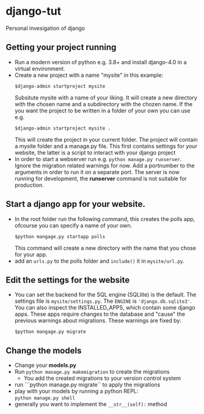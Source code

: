 # django-tut
Personal invesigation of django

## Getting your project running

- Run a modern version of python e.g. 3.8+ and install django-4.0 in
  a virtual environment.
- Create a new project with a name "mysite" in this example:  
    ```shell
    $django-admin startproject mysite
    ```  
  Subsitute mysite with a name of your liking.
  It will create a new directory with the chosen name and a subdirectory with the chozen name. If the  you want the project to be written in a folder of your own you can use e.g.  
    ```shell
    $django-admin startproject mysite .
    ```  
  This will create the project in your current folder. The project will contain a mysite folder and a
  manage.py file. This first contains settings for your website, the latter is a script to interact with your django project
- In order to start a webserver run e.g. ```python manage.py runserver```. Ignore the migration related warnings for now. Add a portnumber to the arguments in order to run it on a separate port. The server is now running for development, the **runserver** command is not suitable for production.

## Start a django app for your website.
- In the root folder run the following command, this creates the polls app, ofcourse you can specify a name of your own.  
   ```shell
   $python mangage.py startapp polls
   ```  
  This command will create a new directory with the name that you chose for your app.
- add an `urls.py` to the polls folder and `include()` it in `mysite/url.py`.

## Edit the settings for the website
- You can set the backend for the SQL engine (SQLlite) is the default. The settings file is `mysite/settings.py`. The `ENGINE` is `'django.db.sqlite3'`. You can also inspect the INSTALLED_APPS, which contain some django apps. These apps require changes to the database and "cause" the previous warnings about migrations. These warnings are fixed by:  
    ```console
    $python mangage.py migrate
    ```
## Change the models
- Change your **models.py**
- Run ```python manage.py makemigration``` to create the migrations
    - You add the created migrations to your version control system
- run ```python manage.py migrate`` to apply the migrations
- play with your models by running a python REPL:  
    ```python manage.py shell```
- generally you want to implement the ```__str__(self):``` method